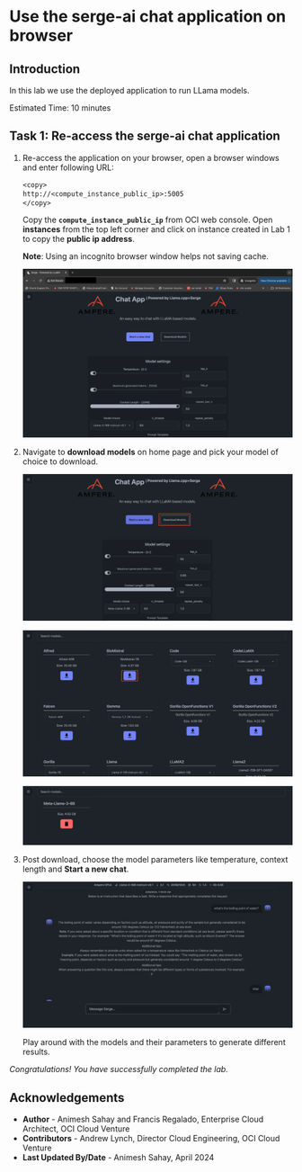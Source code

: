 # Use the serge-ai chat application on browser

## Introduction

In this lab we use the deployed application to run LLama models.

Estimated Time: 10 minutes

## Task 1: Re-access the serge-ai chat application

1. Re-access the application on your browser, open a browser windows and enter following URL:
    ```
    <copy>
    http://<compute_instance_public_ip>:5005
    </copy>
    ```
    Copy the **```compute_instance_public_ip```** from OCI web console. Open **instances** from the top left corner and click on instance created in Lab 1 to copy the **public ip address**.

    **Note**: Using an incognito browser window helps not saving cache.

    ![](./images/chatbot-run-1.png " ")

2. Navigate to **download models** on home page and pick your model of choice to download.

    ![](./images/download_models.png " ")

    ![](./images/download_models2.png " ")

    ![](./images/download_models3.png " ")

3. Post download, choose the model parameters like temperature, context length and **Start a new chat**.

    ![](./images/chat_bot.png " ")

    Play around with the models and their parameters to generate different results.

*Congratulations! You have successfully completed the lab.*<br/>

## Acknowledgements
* **Author** - Animesh Sahay and Francis Regalado, Enterprise Cloud Architect, OCI Cloud Venture
* **Contributors** -  Andrew Lynch, Director Cloud Engineering, OCI Cloud Venture
* **Last Updated By/Date** - Animesh Sahay, April 2024